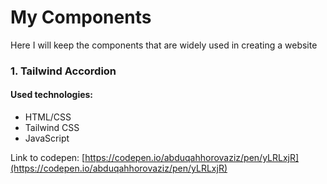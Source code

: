
# My Components

Here I will keep the components that are widely used in creating a website

### 1. Tailwind Accordion
#### Used technologies:
* HTML/CSS
* Tailwind CSS
* JavaScript

Link to codepen: [https://codepen.io/abduqahhorovaziz/pen/yLRLxjR](https://codepen.io/abduqahhorovaziz/pen/yLRLxjR)
